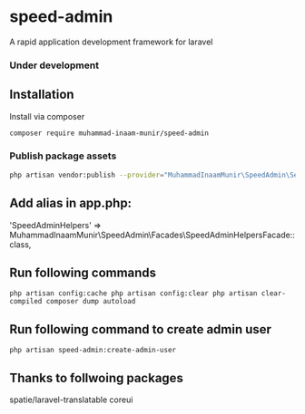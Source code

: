 # speed-admin
A rapid application development framework for laravel

### Under development


## Installation

Install via composer
```bash
composer require muhammad-inaam-munir/speed-admin
```

### Publish package assets

```bash
php artisan vendor:publish --provider="MuhammadInaamMunir\SpeedAdmin\ServiceProvider"
```

## Add alias in app.php:

'SpeedAdminHelpers' => MuhammadInaamMunir\SpeedAdmin\Facades\SpeedAdminHelpersFacade::class,

## Run following commands

`
php artisan config:cache
php artisan config:clear
php artisan clear-compiled
composer dump autoload
`

## Run following command to create admin user

`
php artisan speed-admin:create-admin-user
`

## Thanks to follwoing packages

spatie/laravel-translatable
coreui

